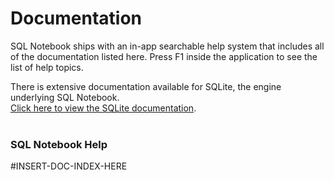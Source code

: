 # Documentation
SQL Notebook ships with an in-app searchable help system that includes all of the documentation listed here.  Press F1 inside the application to see the list of help topics.

There is extensive documentation available for SQLite, the engine underlying SQL Notebook.    
<a href="https://www.sqlite.org/docs.html">Click here to view the SQLite documentation</a>.
<br><br>

### SQL Notebook Help
#INSERT-DOC-INDEX-HERE
<br><br>
